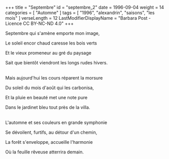 +++
title = "Septembre"
id = "septembre_2"
date = 1996-09-04
weight = 14
categories = [ "Automne" ]
tags = [ "1996", "alexandrin", "saisons", "les mois" ]
verseLength = 12
LastModifierDisplayName = "Barbara Post - Licence CC BY-NC-ND 4.0"
+++

Septembre qui s'amène emporte mon image,

Le soleil encor chaud caresse les bois verts

Et le vieux promeneur au gré du paysage

Sait que bientôt viendront les longs rudes hivers.

 \
Mais aujourd'hui les cours réparent la morsure

Du soleil du mois d'août qui les carbonisa,

Et la pluie en beauté met une note pure

Dans le jardinet bleu tout près de la villa.

 \
L'automne et ses couleurs en grande symphonie

Se dévoilent, furtifs, au détour d'un chemin,

La forêt s'enveloppe, accueille l'harmonie

Où la feuille rêveuse atterrira demain.
